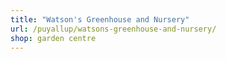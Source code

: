```yaml
---
title: "Watson's Greenhouse and Nursery"
url: /puyallup/watsons-greenhouse-and-nursery/
shop: garden centre
---
```

